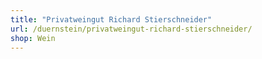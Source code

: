 ```yaml
---
title: "Privatweingut Richard Stierschneider"
url: /duernstein/privatweingut-richard-stierschneider/
shop: Wein
---
```

